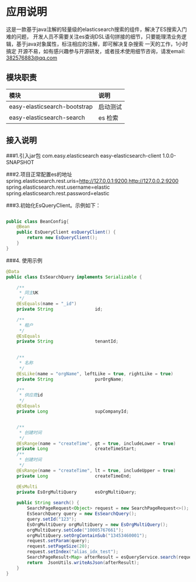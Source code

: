 # 应用说明
这是一款基于java注解的轻量级的elasticsearch搜索的组件，解决了ES搜索入门难的问题，
开发人员不需要关注es查询DSL语句拼接的细节，只要能理清业务逻辑，基于java对象属性，标注相应的注解，即可解决复杂搜索
一天的工作，1小时搞定
开源不易，如有感兴趣参与开源研发，或者技术使用细节咨询，请发email: 382576883@qq.com

## 模块职责

| 模块                              | 说明    |
|:--------------------------------|:------|
| easy-elasticsearch-bootstrap    | 启动测试  |
| easy-elasticsearch-search       | es 检索 |

## 接入说明
###1.引入jar包
<dependency>
<groupId>com.easy.elasticsearch</groupId>
<artifactId>easy-elasticsearch-client</artifactId>
<version>1.0.0-SNAPSHOT</version>
</dependency>

###2.项目正常配置es的地址
spring.elasticsearch.rest.uris=http://127.0.0.1:9200,http://127.0.0.2:9200
spring.elasticsearch.rest.username=elastic
spring.elasticsearch.rest.password=elastic

###3.初始化EsQueryClient。示例如下：
```java

public class BeanConfig{
    @Bean
    public EsQueryClient esQueryClient() {
        return new EsQueryClient();
    } 
}

```
###4. 使用示例
```java
@Data
public class EsSearchQuery implements Serializable {

    /**
     * 同主UK
     */
    @EsEquals(name = "_id")
    private String                id;

    /**
     * 租户
     */
    @EsEquals
    private String                tenantId;
    

    /**
     * 名称
     */
    @EsLike(name = "orgName", leftLike = true, rightLike = true)
    private String                purOrgName;

    /**
     * 供应商id
     */
    @EsEquals
    private Long                  supCompanyId;


    /**
     * 创建时间
     */
    @EsRange(name = "createTime", gt = true, includeLower = true)
    private Long                  createTimeStart;
    /**
     * 创建时间
     */
    @EsRange(name = "createTime", lt = true, includeUpper = true)
    private Long                  createTimeEnd;

    @EsMulti
    private EsOrgMultiQuery       esOrgMultiQuery;
    
    public String search() {
        SearchPageRequest<Object> request = new SearchPageRequest<>();
        EsSearchQuery query = new EsSearchQuery();
        query.setId("123");
        EsOrgMultiQuery orgMultiQuery = new EsOrgMultiQuery();
        orgMultiQuery.setCode("10005767661");
        orgMultiQuery.setOrgContainSub("13453460001");
        request.setParam(query);
        request.setPageSize(20);
        request.setIndex("alias_idx_test");
        SearchPageResult<Map> afterResult = esQueryService.search(request, Map.class);
        return  JsonUtils.writeAsJson(afterResult);
    }
}
```
